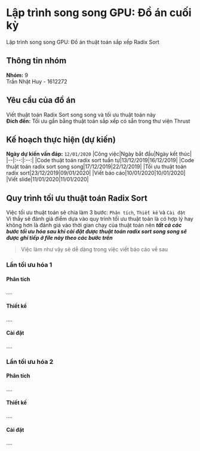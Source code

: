 # Lập trình song song GPU: Đồ án cuối kỳ
Lập trình song song GPU: Đồ án thuật toán sắp xếp Radix Sort
## Thông tin nhóm
**Nhóm:** 9  
Trần Nhật Huy - 1612272


## Yêu cầu của đồ án
Viết thuật toán Radix Sort song song và tối ưu thuật toán này  
**Đích đến:** Tối ưu gần bằng thuật toán sắp xếp có sẵn trong thư viện Thrust
## Kế hoạch thực hiện (dự kiến)
**Ngày dự kiến vấn đáp:** `12/01/2020`
|Công việc|Ngày bắt đầu|Ngày kết thúc|
|--|:--:|:--:|
|Code thuật toán radix sort tuần tự|13/12/2019|16/12/2019|
|Code thuật toán radix sort song song|17/12/2019|22/12/2019|
|Tối ưu thuật toán radix sort|23/12/2019|09/01/2020|
|Viết báo cáo|10/01/2020|10/01/2020|
|Viết slide|11/01/2020|11/01/2020|
## Quy trình tối ưu thuật toán Radix Sort
Việc tối ưu thuật toán sẽ chia làm 3 bước: `Phân tích`, `Thiết kế` và `Cài đặt`  
Vì thầy sẽ đánh giá điểm dựa vào quy trình tối ưu thuật toán là có hợp lý hay không hơn là đánh giá vào thời gian chạy của thuật toán nên ***tất cả các bước tối ưu hóa sau khi cài đặt được thuật toán radix sort song song sẽ được ghi tiếp ở file này theo các bước trên***  
> Việc làm như vậy sẽ dễ dàng trong việc viết báo cáo về sau 
### Lần tối ưu hóa 1
#### Phân tích
....
#### Thiết kế
....
#### Cài đặt 
....
### Lần tối ưu hóa 2
#### Phân tích
....
#### Thiết kế
....
#### Cài đặt 
....